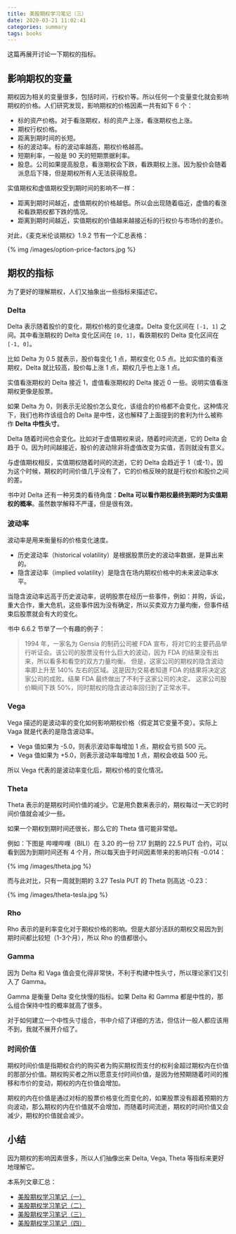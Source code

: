 ```yaml
---
title: 美股期权学习笔记（三）
date: 2020-03-21 11:02:41
categories: summary
tags: books
---
```


这篇再展开讨论一下期权的指标。

## 影响期权的变量

期权因为相关的变量很多，包括时间，行权价等。所以任何一个变量变化就会影响期权的价格。人们研究发现，影响期权的价格因素一共有如下 6 个：

 - 标的资产价格。对于看涨期权，标的资产上涨，看涨期权也上涨。
 - 期权行权价格。
 - 距离到期时间的长短。
 - 标的波动率。标的波动率越高，期权价格越高。
 - 短期利率，一般是 90 天的短期票据利率。
 - 股息。公司如果提高股息，看涨期权会下跌，看跌期权上涨。因为股价会随着派息后下降，但是期权所有人无法获得股息。

实值期权和虚值期权受到期时间的影响不一样：

 * 距离到期时间越近，虚值期权的价格越低。所以会出现随着临近，虚值的看涨和看跌期权都下跌的情况。
 * 距离到期时间越近，实值期权的价值越来越接近标的行权价与市场价的差价。

对此，《麦克米伦谈期权》1.9.2 节有一个汇总表格：

{% img /images/option-price-factors.jpg %}

## 期权的指标

为了更好的理解期权，人们又抽象出一些指标来描述它。

### Delta

Delta 表示随着股价的变化，期权价格的变化速度。Delta 变化区间在 `[-1, 1]` 之间。其中看涨期权的 Delta 变化区间在 `[0, 1]`，看跌期权的 Delta 变化区间在 `[-1, 0]`。

比如 Delta 为 0.5 就表示，股价每变化 1 点，期权变化 0.5 点。比如实值的看涨期权，Delta 就比较高，股价每上涨 1 点，期权几乎也上涨 1 点。

实值看涨期权的 Delta 接近 1，虚值看涨期权的 Delta 接近 0 一些。说明实值看涨期权更像是股票。

如果 Delta 为 0，则表示无论股价怎么变化，该组合的价格都不会变化，这种情况下，我们也称作该组合的 Delta 是中性，这也解释了上面提到的套利为什么被称作 **Delta 中性头寸**。

Delta 随着时间也会变化。比如对于虚值期权来说，随着时间流逝，它的 Delta 会趋于 0。因为时间越接近，股价的波动除非将虚值改变为实值，否则就没有意义。

与虚值期权相反，实值期权随着时间的流逝，它的 Delta 会趋近于 1（或-1）。因为这个时候，期权的时间价值几乎没有了，它的价格反映的就是行权价和股价之间的差。

书中对 Delta 还有一种另类的看待角度：**Delta 可以看作期权最终到期时为实值期权的概率**。虽然数学解释不严谨，但是很有效。

### 波动率

波动率是用来衡量标的价格变化速度。

 * 历史波动率（historical volatility）是根据股票历史的波动率数据，是算出来的。
 * 隐含波动率（implied volatility）是隐含在场内期权价格中的未来波动率水平。

当隐含波动率远高于历史波动率，说明股票在经历一些事件，例如：并购，诉讼，重大合作，重大危机，这些事件因为没有确定，所以买卖双方力量均衡，但事件结束后股票就会有大的变化。

书中 6.6.2 节举了一个有趣的例子：

> 1994 年，一家名为 Gensia 的制药公司被 FDA 宣布，将对它的主要药品举行听证会。该公司的股票没有什么巨大的波动，因为 FDA 的结果没有出来，所以看多和看空的双方力量均衡。
> 但是，这家公司的期权的隐含波动率即上升至 140% 左右的区域。这是因为交易者知道 FDA 的结果将决定这家公司的成败。结果 FDA 最终做出了不利于这家公司的决定。
> 这家公司股价瞬间下跌 50%，同时期权的隐含波动率回归到了正常水平。

### Vega

Vega 描述的是波动率的变化如何影响期权价格（假定其它变量不变）。实际上 Vaga 就是代表的是隐含波动率。

 * Vega 值如果为 -5.0，则表示波动率每增加 1 点，期权会亏损 500 元。
 * Vega 值如果为 +5.0，则表示波动率每增加 1 点，期权会收益 500 元。

所以 Vega 代表的是波动率变化后，期权价格的变化情况。

### Theta

Theta 表示的是期权时间价值的减少。它是用负数来表示的，期权每过一天它的时间价值就会减少一些。

如果一个期权到期时间还很长，那么它的 Theta 值可能非常低。

例如：下图是 哔哩哔哩（BILI）在 3.20 的一份 7.17 到期的 22.5 PUT 合约，可以看到因为到期时间还有 4 个月，所以每天由于时间因素带来的影响只有 -0.014：

{% img /images/theta.jpg %}

而与此对比，只有一周就到期的 3.27 Tesla PUT 的 Theta 则高达 -0.23：

{% img /images/theta-tesla.jpg %}

### Rho

Rho 表示的是利率变化对于期权价格的影响。但是大部分活跃的期权交易因为到期时间都比较短（1-3个月），所以 Rho 的值都很小。

### Gamma 

因为 Delta 和 Vaga 值会变化得非常快，不利于构建中性头寸，所以理论家们又引入了 Gamma。

Gamma 是衡量 Delta 变化快慢的指标。如果 Delta 和 Gamma 都是中性的，那么组合保持中性的概率就高了很多。

对于如何建立一个中性头寸组合，书中介绍了详细的方法，但估计一般人都应该用不到，我就不展开介绍了。

### 时间价值

期权时间价值是指期权合约的购买者为购买期权而支付的权利金超过期权内在价值的那部分价值。期权购买者之所以愿意支付时间价值，是因为他预期随着时间的推移和市价的变动，期权的内在价值会增加。

期权的内在价值是通过对标的股票价格变化而变化的，如果股票没有超着预期的方向波动，那么期权的内在价值就不会增加，而随着时间流逝，期权的时间价值又会减少，期权的价值就会减少。

## 小结

因为期权的影响因素很多，所以人们抽像出来 Delta, Vega, Theta 等指标来更好地理解它。

本系列文章汇总：
 * [美股期权学习笔记（一）](/2020/02/08/option-learning-note/)
 * [美股期权学习笔记（二）](/2020/03/15/option-learning-notes-1/)
 * [美股期权学习笔记（三）](/2020/03/21/option-learning-notes-3/)
 * [美股期权学习笔记（四）](/2020/03/22/option-learning-notes-4/)










